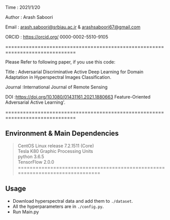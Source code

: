  Time    : 2021/1/20
 
 Author  : Arash Saboori
 
 Email   : arash.saboori@srbiau.ac.ir &   arashsaboori67@gmail.com
 
  ORCID   :  https://orcid.org/ 0000-0002-5510-9105
 
==============================================================================

Please Refer to following paper, if you use this code:



Title   : Adversarial Discriminative Active Deep Learning for Domain 
            Adaptation in Hyperspectral Images Classification. 
            
Journal :International Journal of Remote Sensing

DOI     :https://doi.org/10.1080/01431161.2021.1880663 Feature-Oriented Adversarial Active Learning'.

==============================================================================

##  Environment & Main Dependencies

>CentOS Linux release 7.2.1511 (Core)<br>
>Tesla K80 Graphic Processing Units<br>
>python 3.6.5<br>
>TensorFlow 2.0.0
==============================================================================

##  Usage

* Download hyperspectral data and add them to `./dataset`.<br>
* All the hyperparameters are in `./config.py`.<br>
* Run Main.py
  


